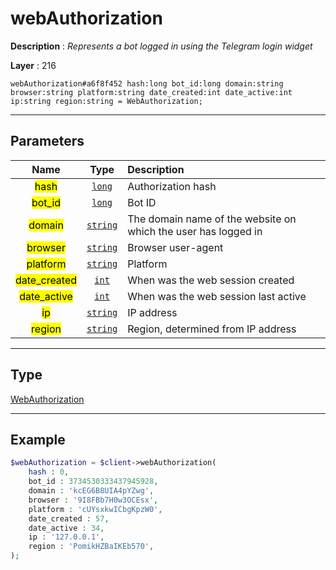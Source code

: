 # webAuthorization

**Description** : *Represents a bot logged in using the Telegram login widget*

**Layer** : 216

```tl
webAuthorization#a6f8f452 hash:long bot_id:long domain:string browser:string platform:string date_created:int date_active:int ip:string region:string = WebAuthorization;
```

---

## Parameters

| Name | Type | Description |
| :---: | :---: | :--- |
| <mark>hash</mark> | [`long`](type/long) | Authorization hash |
| <mark>bot_id</mark> | [`long`](type/long) | Bot ID |
| <mark>domain</mark> | [`string`](type/string) | The domain name of the website on which the user has logged in |
| <mark>browser</mark> | [`string`](type/string) | Browser user-agent |
| <mark>platform</mark> | [`string`](type/string) | Platform |
| <mark>date_created</mark> | [`int`](type/int) | When was the web session created |
| <mark>date_active</mark> | [`int`](type/int) | When was the web session last active |
| <mark>ip</mark> | [`string`](type/string) | IP address |
| <mark>region</mark> | [`string`](type/string) | Region, determined from IP address |

---

## Type

[WebAuthorization](type/WebAuthorization)

---

## Example

```php
$webAuthorization = $client->webAuthorization(
	hash : 0,
	bot_id : 3734530333437945928,
	domain : 'kcEG6B8UIA4pYZwg',
	browser : '9I8FBb7H0w3OCEsx',
	platform : 'cUYsxkwICbgKpzW0',
	date_created : 57,
	date_active : 34,
	ip : '127.0.0.1',
	region : 'PomikHZBaIKEb570',
);
```
